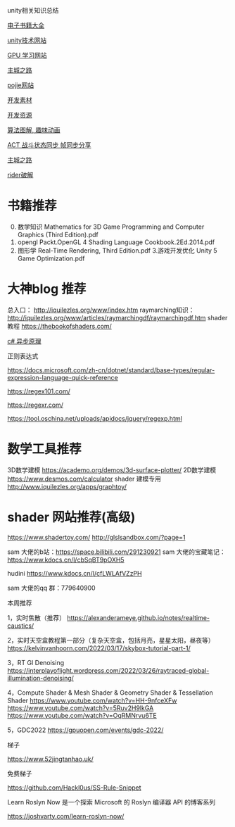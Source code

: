 unity相关知识总结

[电子书籍大全](https://zh.u1lib.org/category-list)

[unity技术网站](https://www.raywenderlich.com/gametech)

[GPU 学习网站](https://www.zhihu.com/question/40654200)

[主城之路](http://www.luzexi.com/)

[pojie网站](https://jetbra.in/4a5a15bb-d7af-4413-8916-654ad8f6c390.html?__cf_chl_f_tk=9KhRJi4QMggUb5WG9zNuavlYaAx8tF8ddj01zLOKk1c-1642486506-0-gaNycGzNCH0)

[开发素材](https://indienova.com/resource)

[开发资源](https://indienova.com/sp/gameDevResource)

[算法图解, 趣味动画](https://www.redblobgames.com/)

[ACT 战斗状态同步 帧同步分享](http://awucn.cn/?p=597)

[主城之路](http://www.luzexi.com/)

[rider破解](https://jetbra.in/s)

# 书籍推荐

0. 数学知识
   Mathematics for 3D Game Programming and Computer Graphics (Third Edition).pdf
1. opengl 
   Packt.OpenGL 4 Shading Language Cookbook.2Ed.2014.pdf
2. 图形学
   Real-Time Rendering, Third Edition.pdf
   3.游戏开发优化
   Unity 5 Game Optimization.pdf

# 大神blog 推荐

  总入口：
  http://iquilezles.org/www/index.htm
  raymarching知识：
  http://iquilezles.org/www/articles/raymarchingdf/raymarchingdf.htm
  shader 教程
  https://thebookofshaders.com/

[c# 异步原理](https://devblogs.microsoft.com/premier-developer/dissecting-the-async-methods-in-c/)

正则表达式

https://docs.microsoft.com/zh-cn/dotnet/standard/base-types/regular-expression-language-quick-reference

https://regex101.com/

https://regexr.com/

https://tool.oschina.net/uploads/apidocs/jquery/regexp.html



# 数学工具推荐

  3D数学建模
  https://academo.org/demos/3d-surface-plotter/
  2D数学建模
  https://www.desmos.com/calculator
  shader 建模专用
  http://www.iquilezles.org/apps/graphtoy/

# shader 网站推荐(高级)

  https://www.shadertoy.com/
  http://glslsandbox.com/?page=1



sam 大佬的b站：https://space.bilibili.com/291230921
sam 大佬的宝藏笔记：https://www.kdocs.cn/l/cbSqBT9pOXH5

hudini https://www.kdocs.cn/l/cfLWLAfVZzPH

sam 大佬的qq 群：779640900

本周推荐

1，实时焦散（推荐）
https://alexanderameye.github.io/notes/realtime-caustics/

2，实时天空盒教程第一部分（复杂天空盒，包括月亮，星星太阳，昼夜等）
https://kelvinvanhoorn.com/2022/03/17/skybox-tutorial-part-1/

3，RT GI Denoising
https://interplayoflight.wordpress.com/2022/03/26/raytraced-global-illumination-denoising/

4，Compute Shader & Mesh Shader & Geometry Shader & Tessellation Shader
https://www.youtube.com/watch?v=HH-9nfceXFw
https://www.youtube.com/watch?v=5Ruv2H9lkGA
https://www.youtube.com/watch?v=OqRMNrvu6TE

5，GDC2022
https://gpuopen.com/events/gdc-2022/



梯子

https://www.52jingtanhao.uk/ 

免费梯子

https://github.com/Hackl0us/SS-Rule-Snippet

Learn Roslyn Now 是一个探索 Microsoft 的 Roslyn 编译器 API 的博客系列

https://joshvarty.com/learn-roslyn-now/
